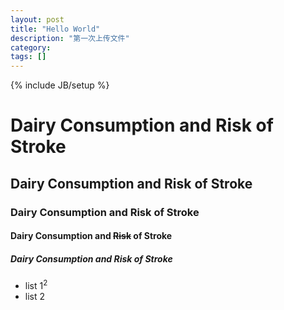 ```yaml
---
layout: post
title: "Hello World"
description: "第一次上传文件"
category: 
tags: []
---
```

{% include JB/setup %}

# Dairy Consumption and Risk of Stroke 

## Dairy Consumption and Risk of Stroke 

### Dairy Consumption and Risk of Stroke 

#### Dairy Consumption and ~~Risk~~ of Stroke 

##### Dairy Consumption and Risk of Stroke 

* list 1$^2$
* list 2
